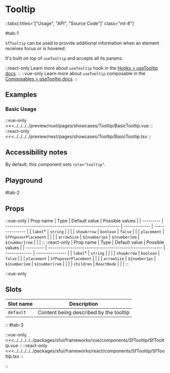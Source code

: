 # Tooltip

::tabs{:titles='["Usage", "API", "Source Code"]' class="mt-8"}

#tab-1

`SfTooltip` can be used to provide additional information when an element receives focus or is hovered.

It's built on top of `useTooltip` and accepts all its params.

::react-only
Learn more about `useTooltip` hook in the [Hooks > useTooltip docs](/react/hooks/useTooltip.html).
::
::vue-only
Learn more about `useTooltip` composable in the [Composables > useTooltip docs](/vue/hooks/useTooltip.html).
::


## Examples

### Basic Usage

<Showcase showcase-name="Tooltip/BasicTooltip">

::vue-only
<<<../../../../preview/nuxt/pages/showcases/Tooltip/BasicTooltip.vue
::
::react-only
<<<../../../../preview/next/pages/showcases/Tooltip/BasicTooltip.tsx
::

</Showcase>

## Accessibility notes

By default, this component sets `role="tooltip"`.


## Playground

<Generate />

#tab-2

## Props

::vue-only
| Prop name | Type                                                     | Default value | Possible values |
| --------- | -------------------------------------------------------- | ------------- | --------------- |
| `label`\*   | `string`                                                 |               |                 |
| `showArrow` | `boolean`                                                | `false`       |                 |
| `placement` | `SfPopoverPlacement`                                    |               |                 |
| `arrowSize` | `${number}px` &#124; `${number}em` &#124; `${number}rem` |               |                 |
::
::react-only
| Prop name | Type                                                     | Default value | Possible values |
| --------- | -------------------------------------------------------- | ------------- | --------------- |
| `label`\*   | `string`                                                 |               |                 |
| `showArrow` | `boolean`                                                | `false`       |                 |
| `placement` | `SfPopoverPlacement`                                    |               |                 |
| `arrowSize` | `${number}px` &#124; `${number}em` &#124; `${number}rem` |               |                 |
| `children` | `ReactNode` | | |
::

::vue-only
## Slots

| Slot name |            Description            |
| --------- | ------------------------------- |
| `default`   | Content being described by the tooltip   |
::
#tab-3

::vue-only
<<<../../../../../packages/sfui/frameworks/vue/components/SfTooltip/SfTooltip.vue
::
::react-only
<<<../../../../../packages/sfui/frameworks/react/components/SfTooltip/SfTooltip.tsx
::

::

